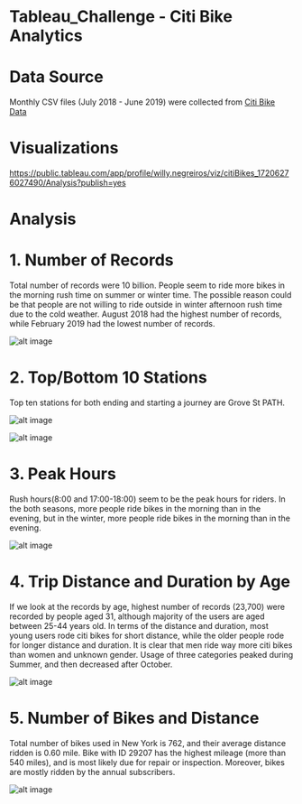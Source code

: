 # Tableau_Challenge - Citi Bike Analytics

# Data Source
Monthly CSV files (July 2018 - June 2019) were collected from <a href="https://www.citibikenyc.com/system-data" rel="nofollow">Citi Bike Data</a>

# Visualizations
https://public.tableau.com/app/profile/willy.negreiros/viz/citiBikes_17206276027490/Analysis?publish=yes

# Analysis

# 1. Number of Records

Total number of records were 10 billion. People seem to ride more bikes in the morning rush time on summer or winter time. The possible reason could be that people are not willing to ride outside in winter afternoon rush time due to the cold weather. August 2018 had the highest number of records, while February 2019 had the lowest number of records.

![alt image](<Analysis by Images/Number of Records Analysis.png>)

# 2. Top/Bottom 10 Stations

Top ten stations for both ending and starting a journey are Grove St PATH.

![alt image](<Analysis by Images/Top_Bottom 10 Stations Analysis.png>)

![alt image](<Analysis by Images/Map Stations Analysis.png>)

# 3. Peak Hours

Rush hours(8:00 and 17:00-18:00) seem to be the peak hours for riders. In the both seasons, more people ride bikes in the morning than in the evening, but in the winter, more people ride bikes in the morning than in the evening.

![alt image](<Analysis by Images/Peak Hours Analysis.png>)

# 4. Trip Distance and Duration by Age

If we look at the records by age, highest number of records (23,700) were recorded by people aged 31, although majority of the users are aged between 25-44 years old. In terms of the distance and duration, most young users rode citi bikes for short distance, while the older people rode for longer distance and duration. It is clear that men ride way more citi bikes than women and unknown gender. Usage of three categories peaked during Summer, and then decreased after October.

![alt image](<Analysis by Images/Trip Distance Analysis.png>)

# 5. Number of Bikes and Distance

Total number of bikes used in New York is 762, and their average distance ridden is 0.60 mile. Bike with ID 29207 has the highest mileage (more than 540 miles), and is most likely due for repair or inspection. Moreover, bikes are mostly ridden by the annual subscribers.

![alt image](<Analysis by Images/Bike Stats Analysis.png>)



